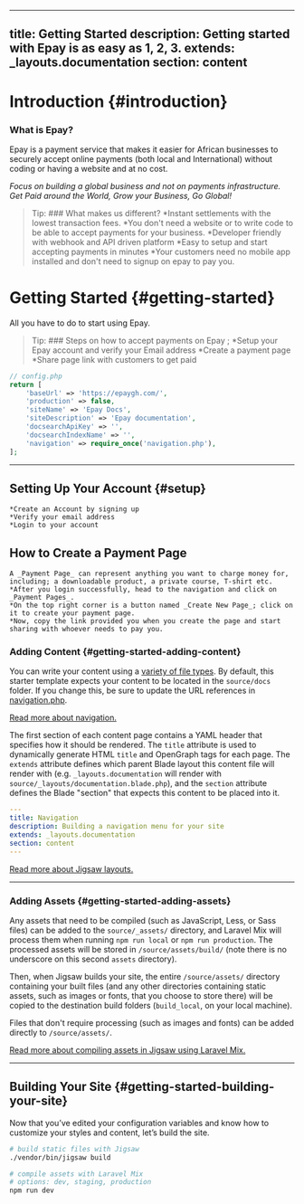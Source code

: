 
---
title: Getting Started
description: Getting started with Epay is as easy as 1, 2, 3.
extends: _layouts.documentation
section: content
---

# Introduction {#introduction}
 ### What is Epay?
 Epay is a payment service that makes it easier for African businesses to securely accept online payments (both local and International) without coding or having a website and at no cost.

 _Focus on building a global business and not on payments infrastructure. Get Paid around the World, Grow your Business, Go Global!_

 > Tip: ### What makes us different?
    *Instant settlements with the lowest transaction fees.
    *You don't need a website or to write code to be able to accept payments for your business.
    *Developer friendly with webhook and API driven platform
    *Easy to setup and start accepting payments in minutes
    *Your customers need no mobile app installed and don't need to signup on epay to pay you.

# Getting Started {#getting-started}

All you have to do to start using Epay.

> Tip: ### Steps on how to accept payments on Epay ;
    *Setup your Epay account and verify your Email address
    *Create a payment page
    *Share page link with customers to get paid
    

```php
// config.php
return [
    'baseUrl' => 'https://epaygh.com/',
    'production' => false,
    'siteName' => 'Epay Docs',
    'siteDescription' => 'Epay documentation',
    'docsearchApiKey' => '',
    'docsearchIndexName' => '',
    'navigation' => require_once('navigation.php'),
];
```


---
## Setting Up Your Account {#setup}
    *Create an Account by signing up
    *Verify your email address
    *Login to your account
    
## How to Create a Payment Page
    A _Payment Page_ can represent anything you want to charge money for, including; a downloadable product, a private course, T-shirt etc.
    *After you login successfully, head to the navigation and click on _Payment Pages_.
    *On the top right corner is a button named _Create New Page_; click on it to create your payment page.
    *Now, copy the link provided you when you create the page and start sharing with whoever needs to pay you.

### Adding Content {#getting-started-adding-content}

You can write your content using a [variety of file types](http://jigsaw.tighten.co/docs/content-other-file-types/). By default, this starter template expects your content to be located in the `source/docs` folder. If you change this, be sure to update the URL references in [navigation.php](/docs/navigation.php).

[Read more about navigation.](/docs/navigation)

The first section of each content page contains a YAML header that specifies how it should be rendered. The `title` attribute is used to dynamically generate HTML `title` and OpenGraph tags for each page. The `extends` attribute defines which parent Blade layout this content file will render with (e.g. `_layouts.documentation` will render with `source/_layouts/documentation.blade.php`), and the `section` attribute defines the Blade "section" that expects this content to be placed into it.

```yaml
---
title: Navigation
description: Building a navigation menu for your site
extends: _layouts.documentation
section: content
---
```

[Read more about Jigsaw layouts.](https://jigsaw.tighten.co/docs/content-blade/)

---

### Adding Assets {#getting-started-adding-assets}

Any assets that need to be compiled (such as JavaScript, Less, or Sass files) can be added to the `source/_assets/` directory, and Laravel Mix will process them when running `npm run local` or `npm run production`. The processed assets will be stored in `/source/assets/build/` (note there is no underscore on this second `assets` directory).

Then, when Jigsaw builds your site, the entire `/source/assets/` directory containing your built files (and any other directories containing static assets, such as images or fonts, that you choose to store there) will be copied to the destination build folders (`build_local`, on your local machine).

Files that don't require processing (such as images and fonts) can be added directly to `/source/assets/`.

[Read more about compiling assets in Jigsaw using Laravel Mix.](http://jigsaw.tighten.co/docs/compiling-assets/)

---

## Building Your Site {#getting-started-building-your-site}

Now that you’ve edited your configuration variables and know how to customize your styles and content, let’s build the site.

```bash
# build static files with Jigsaw
./vendor/bin/jigsaw build

# compile assets with Laravel Mix
# options: dev, staging, production
npm run dev
```
